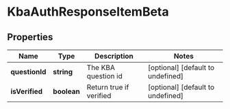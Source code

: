 # KbaAuthResponseItemBeta

## Properties

Name | Type | Description | Notes
------------ | ------------- | ------------- | -------------
**questionId** | **string** | The KBA question id | [optional] [default to undefined]
**isVerified** | **boolean** | Return true if verified | [optional] [default to undefined]

